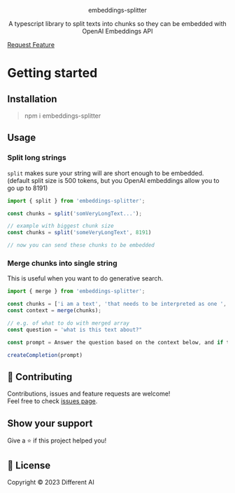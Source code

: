  <p align="center">embeddings-splitter</p>
 <p align="center">A typescript library to split texts into chunks so they can be embedded with OpenAI Embeddings API</p>
 <a href="https://github.com/hebertcisco/ts-npm-package-boilerplate/issues/new/choose">Request Feature</a>

# Getting started

## Installation

> npm i embeddings-splitter

## Usage

### Split long strings

`split` makes sure your string will are short enough to be embedded. (default split size is 500 tokens, but you OpenAI embeddings allow you to go up to 8191)

```js
import { split } from 'embeddings-splitter';

const chunks = split('somVeryLongText...');

// example with biggest chunk size
const chunks = split('someVeryLongText', 8191)

// now you can send these chunks to be embedded
```


### Merge chunks into single string

This is useful when you want to do generative search.

```js
import { merge } from 'embeddings-splitter';

const chunks = ['i am a text', 'that needs to be interpreted as one ', 'for a prompt to make sense'];
const context = merge(chunks);

// e.g. of what to do with merged array
const question = 'what is this text about?"

const prompt = Answer the question based on the context below, and if the question can't be answered based on the context, say "I don't know"\n\nContext: ${context}\n\n---\n\nQuestion: ${question}\nAnswer:

createCompletion(prompt)
```

## 🤝 Contributing

Contributions, issues and feature requests are welcome!<br />Feel free to check [issues page](issues).

## Show your support

Give a ⭐️ if this project helped you!

## 📝 License

Copyright © 2023 Different AI
